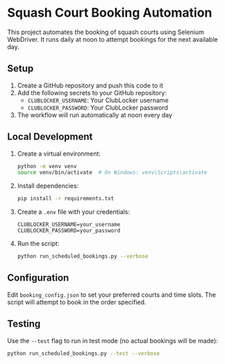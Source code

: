 # Squash Court Booking Automation

This project automates the booking of squash courts using Selenium WebDriver. It runs daily at noon to attempt bookings for the next available day.

## Setup

1. Create a GitHub repository and push this code to it
2. Add the following secrets to your GitHub repository:
   - `CLUBLOCKER_USERNAME`: Your ClubLocker username
   - `CLUBLOCKER_PASSWORD`: Your ClubLocker password
3. The workflow will run automatically at noon every day

## Local Development

1. Create a virtual environment:
   ```bash
   python -m venv venv
   source venv/bin/activate  # On Windows: venv\Scripts\activate
   ```

2. Install dependencies:
   ```bash
   pip install -r requirements.txt
   ```

3. Create a `.env` file with your credentials:
   ```
   CLUBLOCKER_USERNAME=your_username
   CLUBLOCKER_PASSWORD=your_password
   ```

4. Run the script:
   ```bash
   python run_scheduled_bookings.py --verbose
   ```

## Configuration

Edit `booking_config.json` to set your preferred courts and time slots. The script will attempt to book in the order specified.

## Testing

Use the `--test` flag to run in test mode (no actual bookings will be made):
```bash
python run_scheduled_bookings.py --test --verbose
``` 